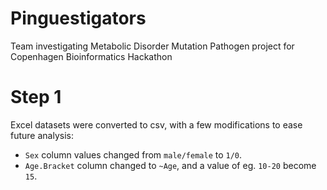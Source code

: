# Pinguestigators
Team investigating Metabolic Disorder Mutation Pathogen project for Copenhagen Bioinformatics Hackathon

# Step 1

Excel datasets were converted to csv, with a few modifications to ease future analysis:

- `Sex` column values changed from `male/female` to `1/0`.
- `Age.Bracket` column changed to `~Age`, and a value of eg. `10-20` become `15`.
